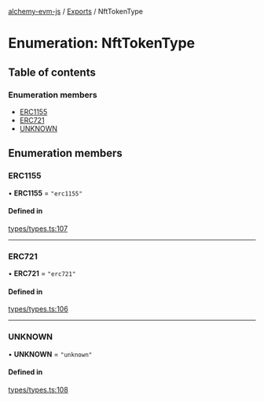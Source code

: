 [alchemy-evm-js](../README.md) / [Exports](../modules.md) / NftTokenType

# Enumeration: NftTokenType

## Table of contents

### Enumeration members

- [ERC1155](NftTokenType.md#erc1155)
- [ERC721](NftTokenType.md#erc721)
- [UNKNOWN](NftTokenType.md#unknown)

## Enumeration members

### ERC1155

• **ERC1155** = `"erc1155"`

#### Defined in

[types/types.ts:107](https://github.com/alchemyplatform/exploring-pioneer/blob/53a912f/src/types/types.ts#L107)

___

### ERC721

• **ERC721** = `"erc721"`

#### Defined in

[types/types.ts:106](https://github.com/alchemyplatform/exploring-pioneer/blob/53a912f/src/types/types.ts#L106)

___

### UNKNOWN

• **UNKNOWN** = `"unknown"`

#### Defined in

[types/types.ts:108](https://github.com/alchemyplatform/exploring-pioneer/blob/53a912f/src/types/types.ts#L108)

